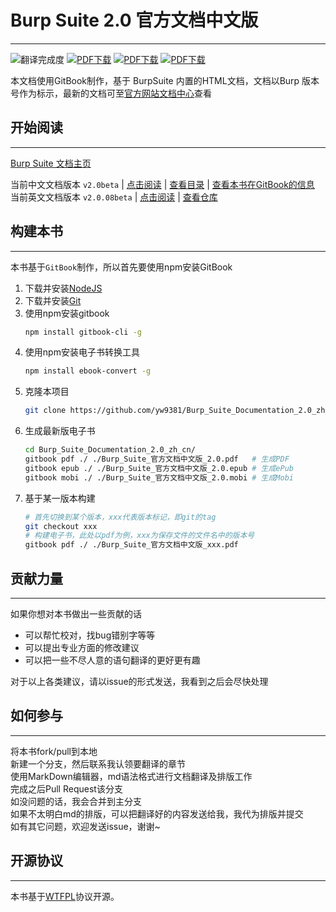 # Burp Suite 2.0 官方文档中文版

-------------------------
![翻译完成度](https://img.shields.io/badge/翻译完成度-9/89-green.svg?style=plastic) [![PDF下载](https://img.shields.io/badge/downloads-PDF-blue.svg?style=plastic)](https://legacy.gitbook.com/download/pdf/book/yw9381/burp_suite_documentation_2_0_zh_cn) [![PDF下载](https://img.shields.io/badge/downloads-ePub-blue.svg?style=plastic)](https://legacy.gitbook.com/download/epub/book/yw9381/burp_suite_documentation_2_0_zh_cn) [![PDF下载](https://img.shields.io/badge/downloads-Mobi-blue.svg?style=plastic)](https://legacy.gitbook.com/download/mobi/book/yw9381/burp_suite_documentation_2_0_zh_cn)

本文档使用GitBook制作，基于 BurpSuite 内置的HTML文档，文档以Burp 版本号作为标示，最新的文档可至[官方网站文档中心](https://portswigger.net/burp/documentation)查看

## 开始阅读

-------------------------
[Burp Suite 文档主页](index.md)

当前中文文档版本 `v2.0beta` | [点击阅读](https://yw9381.gitbooks.io/burp_suite_documentation_2_0_zh_cn/content/) | [查看目录](contents.md) | [查看本书在GitBook的信息](https://legacy.gitbook.com/book/yw9381/burp_suite_documentation_2_0_zh_cn/details)  
当前英文文档版本 `v2.0.08beta` | [点击阅读](https://yw9381.github.io/Burp_Suite_Documentation_2.0_en_us/burp/documentation/index.html) | [查看仓库](https://github.com/yw9381/Burp_Suite_Documentation_2.0_en_us)



## 构建本书

-------------------------
本书基于`GitBook`制作，所以首先要使用npm安装GitBook

1. 下载并安装[NodeJS](https://nodejs.org/en/download/)
2. 下载并安装[Git](https://git-scm.com/downloads)
3. 使用npm安装gitbook
    ```bash
    npm install gitbook-cli -g
    ```
4. 使用npm安装电子书转换工具
    ```bash
    npm install ebook-convert -g
    ```
5. 克隆本项目
    ```bash
    git clone https://github.com/yw9381/Burp_Suite_Documentation_2.0_zh_cn
    ```
6. 生成最新版电子书
    ```bash
    cd Burp_Suite_Documentation_2.0_zh_cn/
    gitbook pdf ./ ./Burp_Suite_官方文档中文版_2.0.pdf   # 生成PDF
    gitbook epub ./ ./Burp_Suite_官方文档中文版_2.0.epub # 生成ePub
    gitbook mobi ./ ./Burp_Suite_官方文档中文版_2.0.mobi # 生成Mobi
    ```
7. 基于某一版本构建
    ```bash
    # 首先切换到某个版本，xxx代表版本标记，即git的tag
    git checkout xxx
    # 构建电子书，此处以pdf为例，xxx为保存文件的文件名中的版本号
    gitbook pdf ./ ./Burp_Suite_官方文档中文版_xxx.pdf
    ```

## 贡献力量

-------------------------
如果你想对本书做出一些贡献的话

- 可以帮忙校对，找bug错别字等等
- 可以提出专业方面的修改建议
- 可以把一些不尽人意的语句翻译的更好更有趣

对于以上各类建议，请以issue的形式发送，我看到之后会尽快处理

## 如何参与

-------------------------
将本书fork/pull到本地  
新建一个分支，然后联系我认领要翻译的章节  
使用MarkDown编辑器，md语法格式进行文档翻译及排版工作  
完成之后Pull Request该分支  
如没问题的话，我会合并到主分支  
如果不太明白md的排版，可以把翻译好的内容发送给我，我代为排版并提交  
如有其它问题，欢迎发送issue，谢谢~

## 开源协议

-------------------------
本书基于[WTFPL](https://en.wikipedia.org/wiki/WTFPL)协议开源。
